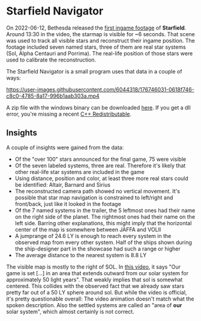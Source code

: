 # Starfield Navigator

On 2022-06-12, Bethesda released the [first ingame footage](https://www.youtube.com/watch?v=zmb2FJGvnAw) of **Starfield**. Around 13:30 in the video, the starmap is visible for ~6 seconds. That scene was used to track all visible stars and reconstruct their ingame position. The footage included seven named stars, three of them are real star systems (Sol, Alpha Centauri and Porrima). The real-life position of those stars were used to calibrate the reconstruction.

The Starfield Navigator is a small program uses that data in a couple of ways:

https://user-images.githubusercontent.com/6044318/176746031-0618f746-c8c0-4785-8a17-996b1aab303a.mp4

A zip file with the windows binary can be downloaded [here](https://github.com/s9w/starfield-navigator/releases). If you get a dll error, you're missing a recent [C++ Redistributable](https://aka.ms/vs/17/release/vc_redist.x64.exe).

## Insights
A couple of insights were gained from the data:
- Of the "over 100" stars announced for the final game, 75 were visible
- Of the seven labeled systems, three are real. Therefore it's likely that other real-life star systems are included in the game
- Using distance, position and color, at least three more real stars could be identified: Altair, Barnard and Sirius
- The reconstructed camera path showed no vertical movement. It's possible that star map navigation is constrained to left/right and front/back, just like it looked in the footage
- Of the 7 named systems in the trailer, the 5 leftmost ones had their name on the right side of the planet. The rightmost ones had their name on the left side. Barring other explanations, this might imply that the horizontal center of the map is somewhere between JAFFA and VOLII
- A jumprange of 24.6 LY is enough to reach every system in the observed map from every other system. Half of the ships shown during the ship-designer part in the showcase had such a range or higher
- The average distance to the nearest system is 8.8 LY

The visible map is mostly to the right of SOL. In [this video](https://www.youtube.com/watch?v=xaNwtw7bhyk), it says "Our game is set [...] in an area that extends outward from our solar system for approximately 50 light years". That weakly implies that sol is somewhat centered. This collides with the observed fact that we already saw stars pretty far out of a 50 LY sphere around sol. But while the video is official, it's pretty questionable overall: The video animation doesn't match what the spoken description. Also the settled systems are called an "area of **our** solar system", which almost certainly is not correct.
